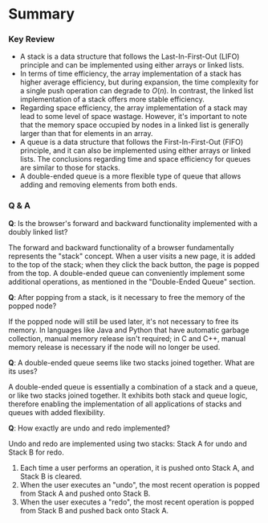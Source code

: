 # Summary

### Key Review

- A stack is a data structure that follows the Last-In-First-Out (LIFO) principle and can be implemented using either arrays or linked lists.
- In terms of time efficiency, the array implementation of a stack has higher average efficiency, but during expansion, the time complexity for a single push operation can degrade to $O(n)$. In contrast, the linked list implementation of a stack offers more stable efficiency.
- Regarding space efficiency, the array implementation of a stack may lead to some level of space wastage. However, it's important to note that the memory space occupied by nodes in a linked list is generally larger than that for elements in an array.
- A queue is a data structure that follows the First-In-First-Out (FIFO) principle, and it can also be implemented using either arrays or linked lists. The conclusions regarding time and space efficiency for queues are similar to those for stacks.
- A double-ended queue is a more flexible type of queue that allows adding and removing elements from both ends.

### Q & A

**Q**: Is the browser's forward and backward functionality implemented with a doubly linked list?

The forward and backward functionality of a browser fundamentally represents the "stack" concept. When a user visits a new page, it is added to the top of the stack; when they click the back button, the page is popped from the top. A double-ended queue can conveniently implement some additional operations, as mentioned in the "Double-Ended Queue" section.

**Q**: After popping from a stack, is it necessary to free the memory of the popped node?

If the popped node will still be used later, it's not necessary to free its memory. In languages like Java and Python that have automatic garbage collection, manual memory release isn't required; in C and C++, manual memory release is necessary if the node will no longer be used.

**Q**: A double-ended queue seems like two stacks joined together. What are its uses?

A double-ended queue is essentially a combination of a stack and a queue, or like two stacks joined together. It exhibits both stack and queue logic, therefore enabling the implementation of all applications of stacks and queues with added flexibility.

**Q**: How exactly are undo and redo implemented?

Undo and redo are implemented using two stacks: Stack A for undo and Stack B for redo.

1. Each time a user performs an operation, it is pushed onto Stack A, and Stack B is cleared.
2. When the user executes an "undo", the most recent operation is popped from Stack A and pushed onto Stack B.
3. When the user executes a "redo", the most recent operation is popped from Stack B and pushed back onto Stack A.
